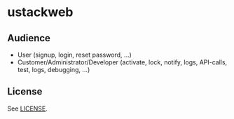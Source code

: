 # ustackweb

## Audience

* User (signup, login, reset password, ...)
* Customer/Administrator/Developer (activate, lock, notify, logs, API-calls, test, logs, debugging, ...)

## License

See [LICENSE](LICENSE).



